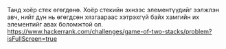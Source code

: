 Танд хоёр стек өгөгдөнө. Хоёр стекийн эхнээс элементүүдийг ээлжлэн авч, нийт дүн нь өгөгдсөн хязгаараас хэтрэхгүй байх хамгийн их элементийг авах боломжтой ол.
https://www.hackerrank.com/challenges/game-of-two-stacks/problem?isFullScreen=true
